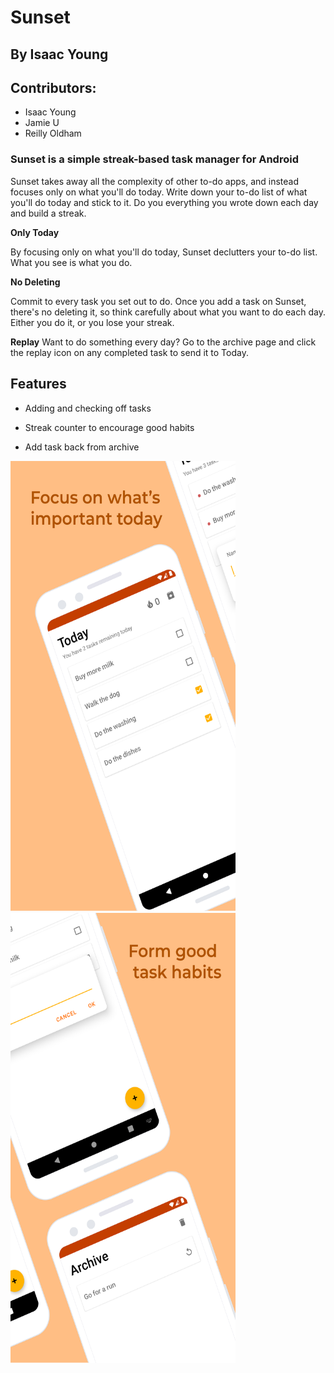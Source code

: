 # Sunset 
## By Isaac Young
## Contributors: 
- Isaac Young
- Jamie U
- Reilly Oldham

### Sunset is a simple streak-based task manager for Android
Sunset takes away all the complexity of other to-do apps, and instead focuses only on what you'll do today. Write down your to-do list of what you'll do today and stick to it. Do you everything you wrote down each day and build a streak. 

<b>Only Today</b>

By focusing only on what you'll do today, Sunset declutters your to-do list. What you see is what you do. 

<b>No Deleting</b>

Commit to every task you set out to do. Once you add a task on Sunset, there's no deleting it, so think carefully about what you want to do each day. Either you do it, or you lose your streak. 

<b>Replay</b>
Want to do something every day? Go to the archive page and click the replay icon on any completed task to send it to Today.

## Features
- Adding and checking off tasks

- Streak counter to encourage good habits

- Add task back from archive


<p float="left">
  <img src="google_play_assets/PNG/left.png"  width="360" height="720">
  <img src="google_play_assets/PNG/right.png"  width="360" height="720">
 </p>
